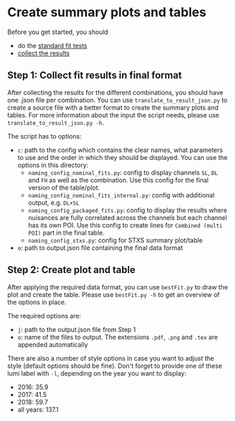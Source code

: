 
# Create summary plots and tables
Before you get started, you should 
- do the [standard fit tests](https://gitlab.cern.ch/ttH/datacards/-/tree/master/utilities/fittings_scripts)
- [collect the results](https://gitlab.cern.ch/ttH/datacards/-/blob/master/utilities/README.md#usage-of-collect_all_resultspy)

## Step 1: Collect fit results in final format

After collecting the results for the different combinations, you should have one .json file per combination.
You can use `translate_to_result_json.py` to create a source file with a better format to create the summary plots and tables.
For more information about the input the script needs, please use `translate_to_result_json.py -h`.

The script has to options:
- `c`: path to the config which contains the clear names, what parameters to use and the order in which they should be displayed. You can use the options in this directory:
  - `naming_config_nominal_fits.py`: config to display channels `SL`, `DL` and `FH` as well as the combination. Use this config for the final version of the table/plot.
  - `naming_config_nominal_fits_internal.py`: config with additional output, e.g. `DL+SL` 
  - `naming_config_packaged_fits.py`: config to display the results where nuisances are fully correlated across the channels but each channel has its own POI. Use this config to create lines for `Combined (multi POI)` part in the final table.
  - `naming_config_stxs.py`: config for STXS summary plot/table
- `o`: path to output.json file containing the final data format

## Step 2: Create plot and table

After applying the required data format, you can use `bestFit.py` to draw the plot and create the table.
Please use `bestFit.py -h` to get an overview of the options in place.

The required options are:
- `j`: path to the output.json file from Step 1
- `o`: name of the files to output. The extensions `.pdf`, `.png` and `.tex` are appended automatically

There are also a number of style options in case you want to adjust the style (default options should be fine).
Don't forget to provide one of these lumi label with `-l`, depending on the year you want to display:
- 2016: 35.9
- 2017: 41.5
- 2018: 59.7
- all years: 137.1

